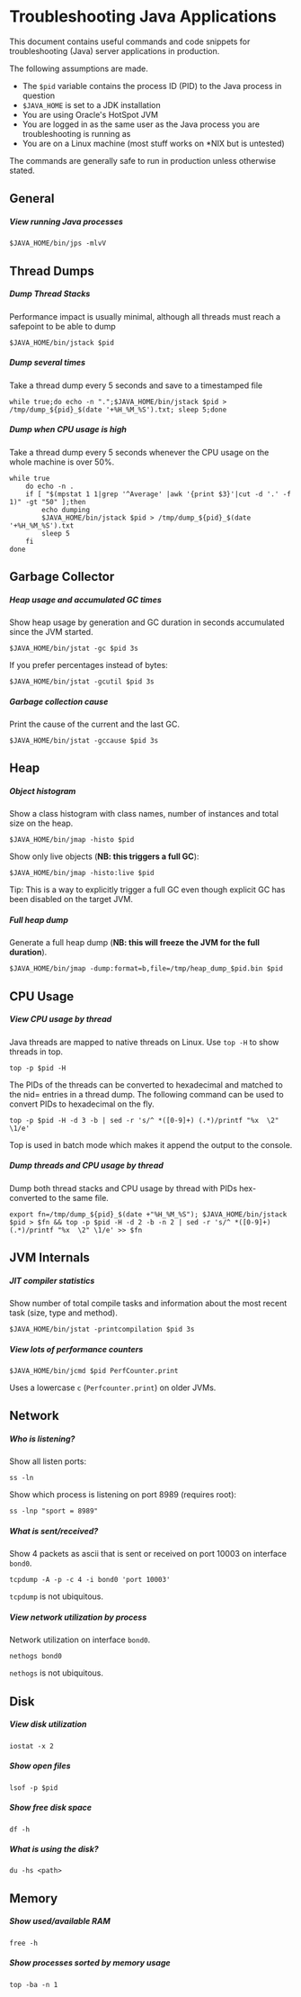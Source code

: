 # Troubleshooting Java Applications

This document contains useful commands and code snippets for troubleshooting (Java) server applications in production.

The following assumptions are made.

* The `$pid` variable contains the process ID (PID) to the Java process in question
* `$JAVA_HOME` is set to a JDK installation
* You are using Oracle's HotSpot JVM
* You are logged in as the same user as the Java process you are troubleshooting is running as
* You are on a Linux machine (most stuff works on *NIX but is untested)

The commands are generally safe to run in production unless otherwise stated.

## General

##### View running Java processes

    $JAVA_HOME/bin/jps -mlvV


## Thread Dumps


##### Dump Thread Stacks

Performance impact is usually minimal, although all threads must reach a safepoint to be able to dump

    $JAVA_HOME/bin/jstack $pid
    
##### Dump several times

Take a thread dump every 5 seconds and save to a timestamped file

    while true;do echo -n ".";$JAVA_HOME/bin/jstack $pid > /tmp/dump_${pid}_$(date '+%H_%M_%S').txt; sleep 5;done
    
##### Dump when CPU usage is high

Take a thread dump every 5 seconds whenever the CPU usage on the whole machine is over 50%.

```
while true
    do echo -n .
    if [ "$(mpstat 1 1|grep '^Average' |awk '{print $3}'|cut -d '.' -f 1)" -gt "50" ];then
        echo dumping
        $JAVA_HOME/bin/jstack $pid > /tmp/dump_${pid}_$(date '+%H_%M_%S').txt
        sleep 5
    fi
done
```
    
    
## Garbage Collector

##### Heap usage and accumulated GC times

Show heap usage by generation and GC duration in seconds accumulated since the JVM started.

    $JAVA_HOME/bin/jstat -gc $pid 3s
    
If you prefer percentages instead of bytes:

    $JAVA_HOME/bin/jstat -gcutil $pid 3s
    
##### Garbage collection cause

Print the cause of the current and the last GC.

    $JAVA_HOME/bin/jstat -gccause $pid 3s


## Heap

##### Object histogram

Show a class histogram with class names, number of instances and total size on the heap.

    $JAVA_HOME/bin/jmap -histo $pid
    
Show only live objects (**NB: this triggers a full GC**):

    $JAVA_HOME/bin/jmap -histo:live $pid
    
Tip: This is a way to explicitly trigger a full GC even though explicit GC has been disabled on the target JVM.


##### Full heap dump

Generate a full heap dump (**NB: this will freeze the JVM for the full duration**).

    $JAVA_HOME/bin/jmap -dump:format=b,file=/tmp/heap_dump_$pid.bin $pid



## CPU Usage

##### View CPU usage by thread

Java threads are mapped to native threads on Linux. Use `top -H` to show threads in top.

    top -p $pid -H 
    
The PIDs of the threads can be converted to hexadecimal and matched to the nid=<id> entries in a thread dump. The following command can be used to convert PIDs to hexadecimal on the fly.

    top -p $pid -H -d 3 -b | sed -r 's/^ *([0-9]+) (.*)/printf "%x  \2" \1/e'
    
Top is used in batch mode which makes it append the output to the console.

##### Dump threads and CPU usage by thread

Dump both thread stacks and CPU usage by thread with PIDs hex-converted to the same file. 

    export fn=/tmp/dump_${pid}_$(date +"%H_%M_%S"); $JAVA_HOME/bin/jstack $pid > $fn && top -p $pid -H -d 2 -b -n 2 | sed -r 's/^ *([0-9]+) (.*)/printf "%x  \2" \1/e' >> $fn
    

## JVM Internals

##### JIT compiler statistics

Show number of total compile tasks and information about the most recent task (size, type and method).

    $JAVA_HOME/bin/jstat -printcompilation $pid 3s
    
##### View lots of performance counters

    $JAVA_HOME/bin/jcmd $pid PerfCounter.print
    
Uses a lowercase `c` (`Perfcounter.print`) on older JVMs.
    
    
## Network

##### Who is listening?

Show all listen ports:

    ss -ln

Show which process is listening on port 8989 (requires root):

    ss -lnp "sport = 8989"
     
     
##### What is sent/received?

Show 4 packets as ascii that is sent or received on port 10003 on interface `bond0`.

    tcpdump -A -p -c 4 -i bond0 'port 10003'
    
`tcpdump` is not ubiquitous.
    
##### View network utilization by process

Network utilization on interface `bond0`.

    nethogs bond0
    
`nethogs` is not ubiquitous.

    
## Disk

##### View disk utilization

    iostat -x 2
    
##### Show open files

    lsof -p $pid
    
##### Show free disk space

    df -h
    
##### What is using the disk?

    du -hs <path> 
     
     
## Memory

##### Show used/available RAM

    free -h
    
##### Show processes sorted by memory usage

    top -ba -n 1
    
    
